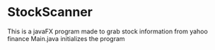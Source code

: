 # StockScanner
This is a javaFX program made to grab stock information from yahoo finance
Main.java initializes the program
